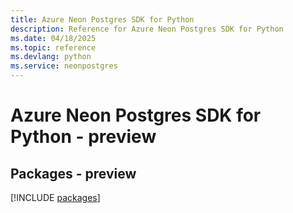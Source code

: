 ```yaml
---
title: Azure Neon Postgres SDK for Python
description: Reference for Azure Neon Postgres SDK for Python
ms.date: 04/18/2025
ms.topic: reference
ms.devlang: python
ms.service: neonpostgres
---
```

# Azure Neon Postgres SDK for Python - preview
## Packages - preview
[!INCLUDE [packages](neon-postgres-index.md)]